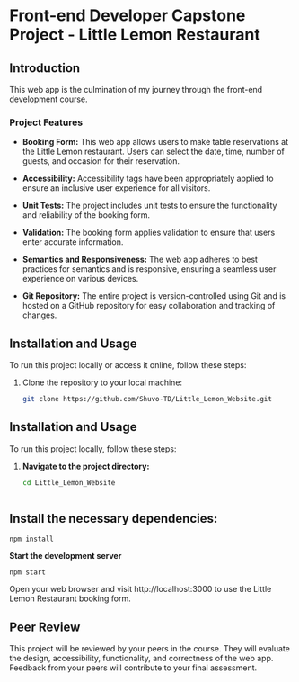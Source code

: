 # Front-end Developer Capstone Project - Little Lemon Restaurant

## Introduction

This web app is the culmination of my journey through the front-end development course.

### Project Features

- **Booking Form:** This web app allows users to make table reservations at the Little Lemon restaurant. Users can select the date, time, number of guests, and occasion for their reservation.

- **Accessibility:** Accessibility tags have been appropriately applied to ensure an inclusive user experience for all visitors.

- **Unit Tests:** The project includes unit tests to ensure the functionality and reliability of the booking form.

- **Validation:** The booking form applies validation to ensure that users enter accurate information.

- **Semantics and Responsiveness:** The web app adheres to best practices for semantics and is responsive, ensuring a seamless user experience on various devices.

- **Git Repository:** The entire project is version-controlled using Git and is hosted on a GitHub repository for easy collaboration and tracking of changes.

## Installation and Usage

To run this project locally or access it online, follow these steps:

1. Clone the repository to your local machine:

   ```bash
   git clone https://github.com/Shuvo-TD/Little_Lemon_Website.git

## Installation and Usage

To run this project locally, follow these steps:

1. **Navigate to the project directory:**

   ```bash
   cd Little_Lemon_Website
   
   

## Install the necessary dependencies:

    
    
    npm install
 
 
 
**Start the development server**         
 
    
    npm start
    
Open your web browser and visit http://localhost:3000 to use the Little Lemon Restaurant booking form.

## Peer Review
   
   This project will be reviewed by your peers in the course. They will evaluate the design, accessibility, functionality, and   correctness of the web app. Feedback from your peers will contribute to your final assessment.
 